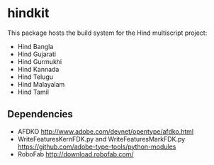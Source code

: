 # hindkit

This package hosts the build system for the Hind multiscript project:

- Hind Bangla
- Hind Gujarati
- Hind Gurmukhi
- Hind Kannada
- Hind Telugu
- Hind Malayalam
- Hind Tamil

## Dependencies

- AFDKO http://www.adobe.com/devnet/opentype/afdko.html
- WriteFeaturesKernFDK.py and WriteFeaturesMarkFDK.py https://github.com/adobe-type-tools/python-modules
- RoboFab http://download.robofab.com/
